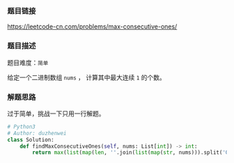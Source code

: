 ### 题目链接
https://leetcode-cn.com/problems/max-consecutive-ones/

### 题目描述
题目难度：```简单```

给定一个二进制数组 ```nums``` ， 计算其中最大连续 ```1``` 的个数。

### 解题思路
过于简单，挑战一下只用一行解题。

```python
# Python3
# Author: duzhenwei
class Solution:
    def findMaxConsecutiveOnes(self, nums: List[int]) -> int:
        return max(list(map(len, ''.join(list(map(str, nums))).split('0'))))
```